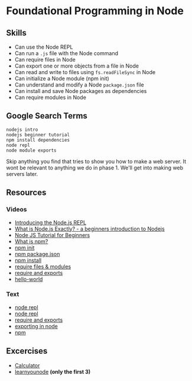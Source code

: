 # Foundational Programming in Node

## Skills

- Can use the Node REPL
- Can run a `.js` file with the Node command
- Can require files in Node
- Can export one or more objects from a file in Node
- Can read and write to files using `fs.readFileSync` in Node
- Can initialize a Node module (npm init)
- Can understand and modify a Node `package.json` file
- Can install and save Node packages as dependencies
- Can require modules in Node

## Google Search Terms

```
nodejs intro
nodejs beginner tutorial
npm install dependencies
node repl
node module exports
```

Skip anything you find that tries to show you how to make a web server. It wont
be relevant to anything we do in phase 1. We'll get into making web servers
later.

## Resources

### Videos

- [Introducing the Node.js REPL](https://youtu.be/xUNr2gUT0FY?t=20)
- [What is Node.js Exactly? - a beginners introduction to Nodejs](https://www.youtube.com/watch?v=pU9Q6oiQNd0)
- [Node JS Tutorial for Beginners](https://www.youtube.com/playlist?list=PL4cUxeGkcC9gcy9lrvMJ75z9maRw4byYp)
- [What is npm?](https://www.youtube.com/watch?v=ZNbFagCBlwo)
- [npm init](https://www.youtube.com/watch?v=ROoc5AW90pA)
- [npm package.json](https://docs.npmjs.com/files/package.json)
- [npm install](https://www.youtube.com/watch?v=2UNs7ohpfPo)
- [require files & modules](https://www.youtube.com/watch?v=xAcEF-uDeVw&list=PLVHlCYNvnqYqjnypg2Czw4vVjTL2gB7_e&index=5)
- [require and exports](https://www.youtube.com/watch?v=P51O_PT7NUg&list=PLVHlCYNvnqYqjnypg2Czw4vVjTL2gB7_e&index=10)
- [hello-world](https://teamtreehouse.com/library/hello-world)

### Text

- [node repl](https://www.tutorialspoint.com/nodejs/nodejs_repl_terminal.htm)
- [node repl](https://docs.nodejitsu.com/articles/REPL/how-to-use-nodejs-repl/)
- [require and exports](http://openmymind.net/2012/2/3/Node-Require-and-Exports/)
- [exporting in node](http://www.tutorialsteacher.com/nodejs/nodejs-module-exports)
- [npm](https://www.tutorialspoint.com/nodejs/nodejs_npm.htm)

## Excercises


- [Calculator](./exercises/Calculator)
- [learnyounode](https://github.com/workshopper/learnyounode) __(only the first 3)__
